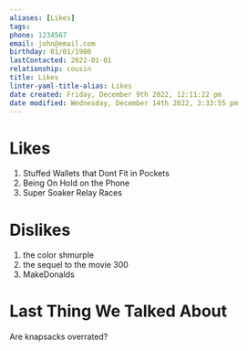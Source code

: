 ```yaml
---
aliases: [Likes]
tags: 
phone: 1234567
email: john@email.com
birthday: 01/01/1980
lastContacted: 2022-01-01
relationship: cousin
title: Likes
linter-yaml-title-alias: Likes
date created: Friday, December 9th 2022, 12:11:22 pm
date modified: Wednesday, December 14th 2022, 3:33:55 pm
---
```


# Likes

1. Stuffed Wallets that Dont Fit in Pockets
2. Being On Hold on the Phone
3. Super Soaker Relay Races

# Dislikes

1. the color shmurple
2. the sequel to the movie 300
3. MakeDonalds

# Last Thing We Talked About

Are knapsacks overrated?